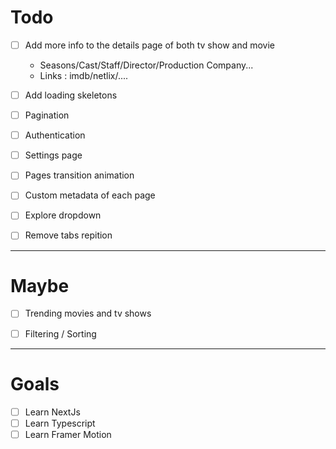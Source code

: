 # Todo 

- [ ] Add more info to the details page of both tv show and movie
    - Seasons/Cast/Staff/Director/Production Company...
    - Links : imdb/netlix/....

- [ ] Add loading skeletons
- [ ] Pagination
- [ ] Authentication
- [ ] Settings page
- [ ] Pages transition animation
- [ ] Custom metadata of each page
- [ ] Explore dropdown
- [ ] Remove tabs repition



---

# Maybe

- [ ] Trending movies and tv shows
- [ ] Filtering / Sorting


---

# Goals

- [ ] Learn NextJs
- [ ] Learn Typescript
- [ ] Learn Framer Motion